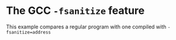 # The GCC `-fsanitize` feature

This example compares a regular program with one compiled with `-fsanitize=address`
